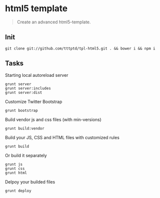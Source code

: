 # html5 template

> Create an advanced html5-template.

## Init
```
git clone git://github.com/tttptd/tpl-html5.git . && bower i && npm i
```


## Tasks

Starting local autoreload server
```
grunt server
grunt server:includes
grunt server:dist
```

Customize Twitter Bootstrap
```
grunt bootstrap
```

Build vendor js and css files (with min-versions)
```
grunt build:vendor
```

Build your JS, CSS and HTML files with customized rules
```
grunt build
```
Or build it separately
```
grunt js
grunt css
grunt html
```

Delpoy your builded files
```
grunt deploy
```
